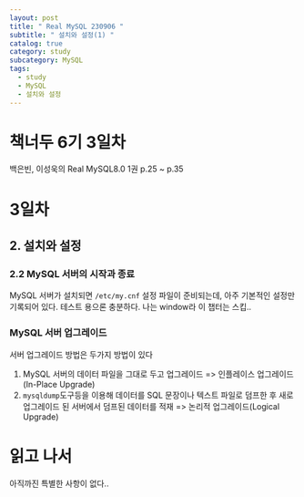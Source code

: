 ```yaml
---
layout: post
title: " Real MySQL 230906 "
subtitle: " 설치와 설정(1) "
catalog: true
category: study
subcategory: MySQL
tags:
  - study
  - MySQL
  - 설치와 설정
---
```


# 책너두 6기 3일차

백은빈, 이성욱의 Real MySQL8.0 1권 p.25 ~ p.35

# 3일차

## 2. 설치와 설정

### 2.2 MySQL 서버의 시작과 종료

MySQL 서버가 설치되면 `/etc/my.cnf` 설정 파일이 준비되는데, 아주 기본적인 설정만 기록되어 있다. 테스트 용으론 충분하다. 나는 window라 이 챕터는 스킵..

### MySQL 서버 업그레이드

서버 업그레이드 방법은 두가지 방법이 있다

1. MySQL 서버의 데이터 파일을 그대로 두고 업그레이드 => 인플레이스 업그레이드(In-Place Upgrade)
2. `mysqldump`도구등을 이용해 데이터를 SQL 문장이나 텍스트 파일로 덤프한 후 새로 업그레이드 된 서버에서 덤프된 데이터를 적재 => 논리적 업그레이드(Logical Upgrade)

# 읽고 나서

아직까진 특별한 사항이 없다..